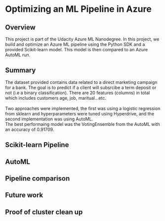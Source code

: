 # Optimizing an ML Pipeline in Azure

## Overview
This project is part of the Udacity Azure ML Nanodegree.
In this project, we build and optimize an Azure ML pipeline using the Python SDK and a provided Scikit-learn model.
This model is then compared to an Azure AutoML run.

## Summary
The dataset provided contains data related to a direct marketing campaign for a bank. The goal is to predict if a client will subsrcibe a term deposit or not (i.e a binary classification). There are 20 features (columns) in total which includes customers age, job, maritual...etc. <br> <br>
Two approaches were implemented, the first was using a logistic regression from sklearn and hyperparameters were tuned using Hyperdrive, and the second implementation was using AutoML. <br>
The best performaing model was the VotingEnsemble from the AutoML with an accuracy of 0.91709. 

## Scikit-learn Pipeline



## AutoML


## Pipeline comparison


## Future work


## Proof of cluster clean up


